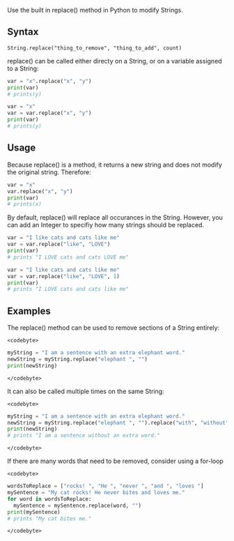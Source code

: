<!--
---
Title: "Replace in Python" 
Subjects:
  - "Python"
Tags: # Please first look to use tags that are already listed at author.codecademy.com/browse/tags
  - "Functions"
  - "Python"
Catalog Content: 
  - https://www.codecademy.com/learn/learn-python-3"
---
-->

Use the built in replace() method in Python to modify Strings.

## Syntax

`String.replace("thing_to_remove", "thing_to_add", count)`

replace() can be called either directy on a String, or on a variable assigned to a String:

```Python
var = "x".replace("x", "y")
print(var)
# prints(y)

var = "x"
var = var.replace("x", "y")
print(var)
# prints(y)
```

## Usage

Because replace() is a method, it returns a new string and does not modify the original string. Therefore:

```Python
var = "x"
var.replace("x", "y")
print(var)
# prints(x)
```

By default, replace() will replace all occurances in the String. However, you can add an Integer to specifiy how many strings should be replaced.

```Python
var = "I like cats and cats like me"
var = var.replace("like", "LOVE")
print(var)
# prints "I LOVE cats and cats LOVE me"

var = "I like cats and cats like me"
var = var.replace("like", "LOVE", 1)
print(var)
# prints "I LOVE cats and cats like me"
```

## Examples

The replace() method can be used to remove sections of a String entirely:

`<codebyte>`
```Python
myString = "I am a sentence with an extra elephant word."
newString = myString.replace("elephant ", "")
print(newString)
```
`</codebyte>`
  
It can also be called multiple times on the same String:

`<codebyte>`
```Python
myString = "I am a sentence with an extra elephant word."
newString = myString.replace("elephant ", "").replace("with", "without")
print(newString)
# prints "I am a sentence without an extra word."
```
`</codebyte>`

If there are many words that need to be removed, consider using a for-loop

`<codebyte>`
```Python
wordsToReplace = ["rocks! ", "He ", "never ", "and ", "loves "]
mySentence = "My cat rocks! He never bites and loves me."
for word in wordsToReplace:
  mySentence = mySentence.replace(word, "")
print(mySentence)
# prints "My cat bites me."
```
`</codebyte>`
